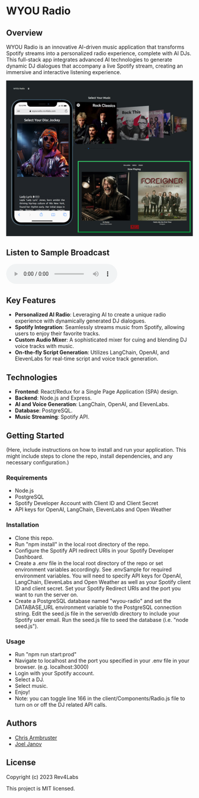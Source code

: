 # WYOU Radio

## Overview

WYOU Radio is an innovative AI-driven music application that transforms Spotify streams into a personalized radio experience, complete with AI DJs. This full-stack app integrates advanced AI technologies to generate dynamic DJ dialogues that accompany a live Spotify stream, creating an immersive and interactive listening experience.

![WYOU-Radio Composite](/public/images/screenshots/wyou-radio-composite.png)

## Listen to Sample Broadcast

<audio controls>
  <source src="https://github.com/Rev4Labs/wyou-radio/blob/main/public/audio/samples/broadcast-demo-rusty.mp3" type="audio/mpeg">
  Your browser does not support the audio element.
</audio>

## Key Features

- **Personalized AI Radio**: Leveraging AI to create a unique radio experience with dynamically generated DJ dialogues.
- **Spotify Integration**: Seamlessly streams music from Spotify, allowing users to enjoy their favorite tracks.
- **Custom Audio Mixer**: A sophisticated mixer for cuing and blending DJ voice tracks with music.
- **On-the-fly Script Generation**: Utilizes LangChain, OpenAI, and ElevenLabs for real-time script and voice track generation.

## Technologies

- **Frontend**: React/Redux for a Single Page Application (SPA) design.
- **Backend**: Node.js and Express.
- **AI and Voice Generation**: LangChain, OpenAI, and ElevenLabs.
- **Database**: PostgreSQL.
- **Music Streaming**: Spotify API.

## Getting Started

(Here, include instructions on how to install and run your application. This might include steps to clone the repo, install dependencies, and any necessary configuration.)

### Requirements

- Node.js
- PostgreSQL
- Spotify Developer Account with Client ID and Client Secret
- API keys for OpenAI, LangChain, ElevenLabs and Open Weather

### Installation

- Clone this repo.
- Run "npm install" in the local root directory of the repo.
- Configure the Spotify API redirect URIs in your Spotify Developer Dashboard.
- Create a .env file in the local root directory of the repo or set environment variables accordingly. See .envSample for required environment variables. You will need to specify API keys for OpenAI, LangChain, ElevenLabs and Open Weather as well as your Spotify client ID and client secret. Set your Spotify Redirect URIs and the port you want to run the server on.
- Create a PostgreSQL database named "wyou-radio" and set the DATABASE_URL environment variable to the PostgreSQL connection string. Edit the seed.js file in the server/db directory to include your Spotify user email. Run the seed.js file to seed the database (i.e. "node seed.js").

### Usage

- Run "npm run start:prod"
- Navigate to localhost and the port you specified in your .env file in your browser. (e.g. localhost:3000)
- Login with your Spotify account.
- Select a DJ.
- Select music.
- Enjoy!
- Note: you can toggle line 166 in the client/Components/Radio.js file to turn on or off the DJ related API calls.

## Authors

- [Chris Armbruster](https://github.com/chrisallenarmbruster)
- [Joel Janov](https://github.com/https://github.com/jejanov)

## License

Copyright (c) 2023 Rev4Labs

This project is MIT licensed.

